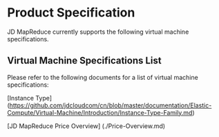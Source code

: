 # Product Specification

JD MapReduce currently supports the following virtual machine specifications.

## Virtual Machine Specifications List

Please refer to the following documents for a list of virtual machine specifications:

[Instance Type] (https://github.com/jdcloudcom/cn/blob/master/documentation/Elastic-Compute/Virtual-Machine/Introduction/Instance-Type-Family.md)

[JD MapReduce Price Overview] (./Price-Overview.md)
